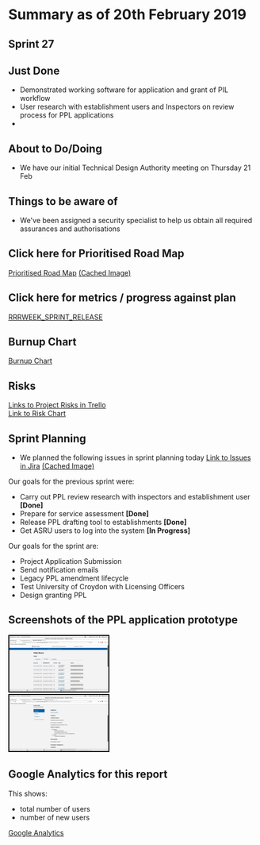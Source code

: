 # Summary as of 20th February 2019 

## Sprint 27

## Just Done
* Demonstrated working software for application and grant of PIL workflow
* User research with establishment users and Inspectors on review process for PPL applications
* 

## About to Do/Doing
* We have our initial Technical Design Authority meeting on Thursday 21 Feb

## Things to be aware of
* We've been assigned a security specialist to help us obtain all required assurances and authorisations

## Click here for Prioritised Road Map
[Prioritised Road Map](https://trello.com/b/p7x9hbPV/prioritised-roadmap)    [\(Cached Image\)](graphs/ASLRoadMap20022019.jpg)

## Click here for metrics / progress against plan
[RRRWEEK_SPRINT_RELEASE](graphs/progress20022019.png)

## Burnup Chart
[Burnup Chart](burnup20022019.md)

## Risks
[Links to Project Risks in Trello](https://trello.com/b/VuFuCL7t/risk-register-and-kpis-asl-delivery) 
<BR>
[Link to Risk Chart](graphs/risk20022019.png)

## Sprint Planning
* We planned the following issues in sprint planning today [Link to Issues in Jira](https://jira.digital.homeoffice.gov.uk/secure/RapidBoard.jspa?rapidView=261)    [\(Cached Image\)](graphs/sprint20022019.png)

Our goals for the previous sprint were:
* Carry out PPL review research with inspectors and establishment user
**[Done]**
* Prepare for service assessment
**[Done]**
* Release PPL drafting tool to establishments
**[Done]**
* Get ASRU users to log into the system
**[In Progress]**

Our goals for the sprint are:
* Project Application Submission 
* Send notification emails 
* Legacy PPL amendment lifecycle 
* Test University of Croydon with Licensing Officers 
* Design granting PPL


## Screenshots of the PPL application prototype
<a href="graphs/proto1_20022019.png"><img src="graphs/proto1_20022019.png" alt="HTML5 Icon" width="200" style="border:2px solid black"></a>
<br>
<a href="graphs/proto2_20022019.png"><img src="graphs/proto2_20022019.png" alt="HTML5 Icon" width="200" style="border:2px solid black"></a>
<br>

## Google Analytics for this report

This shows:
* total number of users
* number of new users

[Google Analytics](graphs/GA20022019.jpg)


